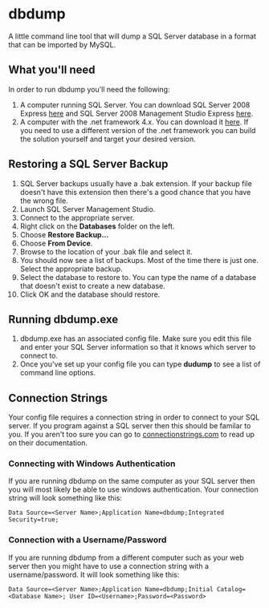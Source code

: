 dbdump
======

A little command line tool that will dump a SQL Server database in a format that can be imported by MySQL.

## What you'll need

In order to run dbdump you'll need the following:

1. A computer running SQL Server. You can download SQL Server 2008 Express [here](http://www.microsoft.com/en-ca/download/details.aspx?id=1695) and SQL Server 2008 Management Studio Express [here](http://www.microsoft.com/en-ca/download/details.aspx?id=7593).
2. A computer with the .net framework 4.x. You can download it [here](http://www.microsoft.com/en-ca/download/details.aspx?id=40779). If you need to use a different version of the .net framework you can build the solution yourself and target your desired version.

## Restoring a SQL Server Backup

1. SQL Server backups usually have a .bak extension. If your backup file doesn't have this extension then there's a good chance that you have the wrong file.
2. Launch SQL Server Management Studio.
3. Connect to the appropriate server.
4. Right click on the **Databases** folder on the left.
5. Choose **Restore Backup…**
6. Choose **From Device**.
7. Browse to the location of your .bak file and select it.
8. You should now see a list of backups. Most of the time there is just one. Select the appropriate backup.
9. Select the database to restore to. You can type the name of a database that doesn't exist to create a new database.
10. Click OK and the database should restore.

## Running dbdump.exe

1. dbdump.exe has an associated config file. Make sure you edit this file and enter your SQL Server information so that it knows which server to connect to.
2. Once you've set up your config file you can type **dudump** to see a list of command line options.

## Connection Strings

Your config file requires a connection string in order to connect to your SQL server. If you program against a SQL server then this should be familar to you. If you aren't too sure you can go to [connectionstrings.com](https://www.connectionstrings.com/sql-server/) to read up on their documentation.

### Connecting with Windows Authentication

If you are running dbdump on the same computer as your SQL server then you will most likely be able to use windows authentication. Your connection string will look something like this:

```
Data Source=<Server Name>;Application Name=dbdump;Integrated Security=true;
```

### Connection with a Username/Password

If you are running dbdump from a different computer such as your web server then you might have to use a connection string with a username/password. It will look something like this:

```
Data Source=<Server Name>;Application Name=dbdump;Initial Catalog=<Database Name>; User ID=<Username>;Password=<Password>
```
